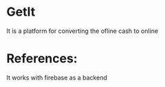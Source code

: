 # GetIt

It is a platform for converting the ofline cash to online

# References:

It works with firebase as a backend
